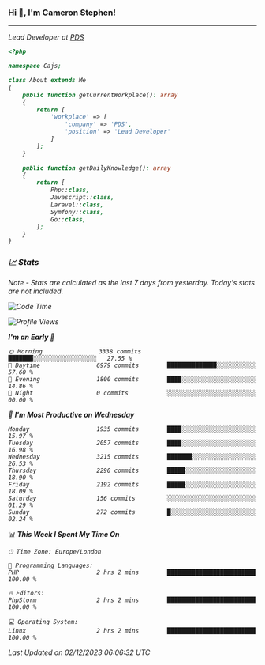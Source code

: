### Hi 👋, I'm Cameron Stephen!
<hr>
<p><em>Lead Developer at <a href="https://prindatasolutions.co.uk">PDS</a></p>


```php
<?php

namespace Cajs;

class About extends Me
{
    public function getCurrentWorkplace(): array
    {
        return [
            'workplace' => [
                'company' => 'PDS',
                'position' => 'Lead Developer'
            ]
        ];
    }

    public function getDailyKnowledge(): array
    {
        return [
            Php::class,
            Javascript::class,
            Laravel::class,
            Symfony::class,
            Go::class,
        ];
    }
}
```

### 📈 Stats
<p><em>Note - Stats are calculated as the last 7 days from yesterday. Today's stats are not included.</em></p>


<!--START_SECTION:waka-->
![Code Time](http://img.shields.io/badge/Code%20Time-3%2C623%20hrs%2019%20mins-blue)

![Profile Views](http://img.shields.io/badge/Profile%20Views-0-blue)

**I'm an Early 🐤** 

```text
🌞 Morning                3338 commits        ███████░░░░░░░░░░░░░░░░░░   27.55 % 
🌆 Daytime                6979 commits        ██████████████░░░░░░░░░░░   57.60 % 
🌃 Evening                1800 commits        ████░░░░░░░░░░░░░░░░░░░░░   14.86 % 
🌙 Night                  0 commits           ░░░░░░░░░░░░░░░░░░░░░░░░░   00.00 % 
```
📅 **I'm Most Productive on Wednesday** 

```text
Monday                   1935 commits        ████░░░░░░░░░░░░░░░░░░░░░   15.97 % 
Tuesday                  2057 commits        ████░░░░░░░░░░░░░░░░░░░░░   16.98 % 
Wednesday                3215 commits        ███████░░░░░░░░░░░░░░░░░░   26.53 % 
Thursday                 2290 commits        █████░░░░░░░░░░░░░░░░░░░░   18.90 % 
Friday                   2192 commits        █████░░░░░░░░░░░░░░░░░░░░   18.09 % 
Saturday                 156 commits         ░░░░░░░░░░░░░░░░░░░░░░░░░   01.29 % 
Sunday                   272 commits         █░░░░░░░░░░░░░░░░░░░░░░░░   02.24 % 
```


📊 **This Week I Spent My Time On** 

```text
🕑︎ Time Zone: Europe/London

💬 Programming Languages: 
PHP                      2 hrs 2 mins        █████████████████████████   100.00 % 

🔥 Editors: 
PhpStorm                 2 hrs 2 mins        █████████████████████████   100.00 % 

💻 Operating System: 
Linux                    2 hrs 2 mins        █████████████████████████   100.00 % 
```


 Last Updated on 02/12/2023 06:06:32 UTC
<!--END_SECTION:waka-->

